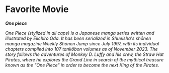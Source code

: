 # Favorite Movie
***One piece***

*One Piece (stylized in all caps) is a Japanese manga series written and illustrated by Eiichiro Oda. It has been serialized in Shueisha's shōnen manga magazine Weekly Shōnen Jump since July 1997, with its individual chapters compiled into 107 tankōbon volumes as of November 2023. The story follows the adventures of Monkey D. Luffy and his crew, the Straw Hat Pirates, where he explores the Grand Line in search of the mythical treasure known as the "One Piece" in order to become the next King of the Pirates.*
